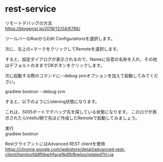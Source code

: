 # rest-service

リモートデバッグの方法  
https://blogenist.jp/2018/12/04/6786/  

ツールバーのRunからEdit Configurationsを選択します。

次に、左上の+マークをクリックしてRemoteを選択します。

すると、設定ダイアログが表示されるので、Nameに任意の名称を入れ、その他はデフォルトのままでOKボタンをクリックします。

次に起動する際のコマンドに--debug-jvmオプションを加えて起動してみてください。

gradlew bootrun --debug-jvm

すると、以下のようにListening状態になります。

これは、5005ポートでデバッグ先を探している状態になります。
このログが表示されたらIntelliJ側で先ほど作成したRemoteで起動してみましょう。

実行  
gradlew bootrun

RestクライアントにはAdvanced REST clientを使用
https://chrome.google.com/webstore/detail/advanced-rest-client/hgmloofddffdnphfgcellkdfbfbjeloo/related?hl=ja